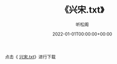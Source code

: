 ﻿---
title:  《兴宋.txt》
date:   2022-01-01T00:00:00+00:00
author: 听松阁
layout: post
permalink: /兴宋/
categories: 小说
tags: [小说]
---

点击《 [兴宋.txt](http://img.660000.xyz/bookstukust/book/bntxt/10/兴宋.txt)》进行下载